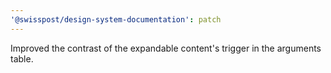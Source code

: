 ```yaml
---
'@swisspost/design-system-documentation': patch
---
```


Improved the contrast of the expandable content's trigger in the arguments table.
